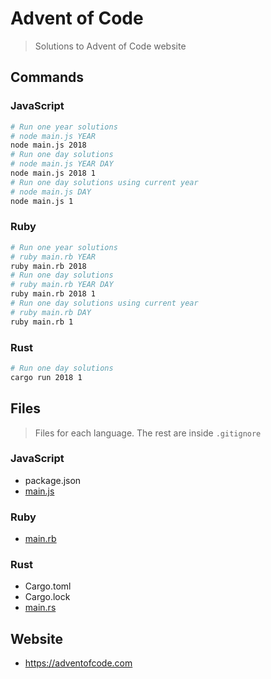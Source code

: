 # Advent of Code
> Solutions to Advent of Code website

## Commands

### JavaScript
```bash
# Run one year solutions
# node main.js YEAR
node main.js 2018
# Run one day solutions
# node main.js YEAR DAY
node main.js 2018 1
# Run one day solutions using current year
# node main.js DAY
node main.js 1
```

### Ruby
```bash
# Run one year solutions
# ruby main.rb YEAR
ruby main.rb 2018
# Run one day solutions
# ruby main.rb YEAR DAY
ruby main.rb 2018 1
# Run one day solutions using current year
# ruby main.rb DAY
ruby main.rb 1
```

### Rust
```bash
# Run one day solutions
cargo run 2018 1
```

## Files
> Files for each language. The rest are inside `.gitignore`

### JavaScript
- package.json
- [main.js](./main.js)

### Ruby
- [main.rb](./main.rb)

### Rust
- Cargo.toml
- Cargo.lock
- [main.rs](./main.rs)

## Website
- https://adventofcode.com
